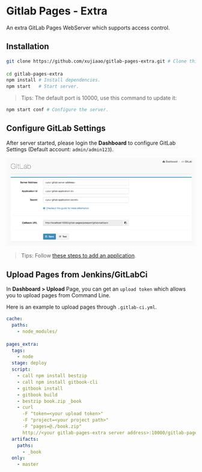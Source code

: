 # Gitlab Pages - Extra

An extra GitLab Pages WebServer which supports access control.


## Installation

````bash
git clone https://github.com/xujiaao/gitlab-pages-extra.git # Clone this project.

cd gitlab-pages-extra
npm install # Install dependencies.
npm start   # Start server.
````

> Tips: The default port is 10000, use this command to update it:

````bash
npm start conf # Configure the server.
````

## Configure GitLab Settings

After server started, please login the **Dashboard** to configure GitLab Settings (Default account: `admin/admin123`).

![](docs/images/gitlab-settings.jpg)

> Tips: Follow [these steps to add an application](https://docs.gitlab.com/ce/integration/oauth_provider.html).


## Upload Pages from Jenkins/GitLabCi

In **Dashboard > Upload** Page, you can get an `upload token` which allows you to upload pages from Command Line.

Here is an example to upload pages through `.gitlab-ci.yml`.

````yaml
cache:
  paths:
    - node_modules/

pages_extra:
  tags:
    - node
  stage: deploy
  script:
    - call npm install bestzip
    - call npm install gitbook-cli
    - gitbook install
    - gitbook build
    - bestzip book.zip _book
    - curl
      -F "token=<your upload token>"
      -F "project=<your project path>"
      -F "pages=@./book.zip"
      http://<your gitlab-pages-extra server address>:10000/gitlab-pages/upload
  artifacts:
    paths:
      - _book
  only:
    - master
````